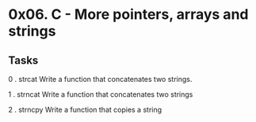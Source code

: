 # 0x06. C - More pointers, arrays and strings
## Tasks

0 . strcat
Write a function that concatenates two strings.

1 . strncat
Write a function that concatenates two strings

2 . strncpy
Write a function that copies a string
